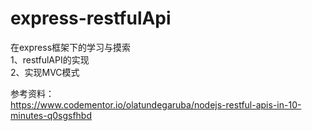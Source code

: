 # express-restfulApi
在express框架下的学习与摸索<br>
1、restfulAPI的实现<br>
2、实现MVC模式<br>


参考资料：<br>
https://www.codementor.io/olatundegaruba/nodejs-restful-apis-in-10-minutes-q0sgsfhbd<br>
